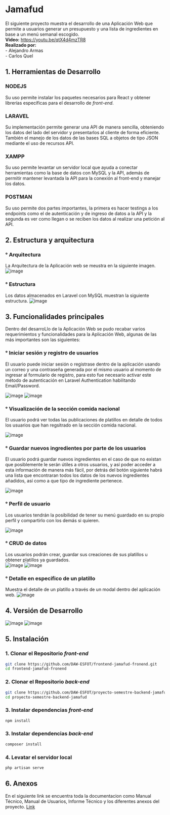 # Jamafud

El siguiente proyecto muestra el desarrollo de una Aplicación Web que permite a usuarios generar un presupuesto y una lista de ingredientes en base a un menú semanal escogido.
<br/>**Video:** https://youtu.be/qtX4d4mzTR8
<br/>**Realizado por:**
<br/> - Alejandro Armas
<br/> - Carlos Quel

## 1. Herramientas de Desarrollo

### NODEJS
Su uso permite instalar los paquetes necesarios para React y obtener librerías específicas para el desarrollo de _front-end_.

### LARAVEL
Su implementación permite generar una API de manera sencilla, obteniendo los datos del lado del servidor y presentarlos al cliente de forma eficiente. También el manejo de los datos de las bases SQL a objetos de tipo JSON mediante el uso de recursos API.

### XAMPP
Su uso permite levantar un servidor local que ayuda a conectar herramientas como la base de datos con MySQL y la API, además de permitir mantener levantada la API para la conexión al front-end y manejar los datos.

### POSTMAN
Su uso permite dos partes importantes, la primera es hacer testings a los endpoints como el de autenticación y de ingreso de datos a la API y la segunda es ver como llegan o se reciben los datos al realizar una petición al API.

## 2. Estructura y arquitectura

### ° Arquitectura

La Arquitectura de la Aplicación web se meustra en la siguiente imagen.
![image](https://user-images.githubusercontent.com/66259796/133201557-723600cf-835c-4e6b-8b05-4151236103b6.png)

### ° Estructura
Los datos almacenados en Laravel con MySQL muestran la siguiente estructura.
![image](https://user-images.githubusercontent.com/66259796/133201645-a714a2f8-2292-48c2-9e7a-6bc20d612426.png)

## 3. Funcionalidades principales

Dentro del desarroLlo de la Aplicación Web se pudo recabar varios requerimientos y funcionalidades para la Aplicación Web, algunas de las más importantes son las siguientes:

### ° Iniciar sesión y registro de usuarios
El usuario puede iniciar sesión o registrase dentro de la aplicación usando un correo y una contraseña generada por el mismo usuario al momento de ingresar al formulario de registro, para esto fue necesario activar este método de autenticación en Laravel Authentication habilitando Email/Password.

![image](https://user-images.githubusercontent.com/66259796/133201835-b0b53975-3ab1-4f1a-acc3-3ecf01618b88.png)
![image](https://user-images.githubusercontent.com/66259796/133201864-75a6dbe7-f487-40a5-8421-eab68fa1405a.png)

### ° Visualización de la sección comida nacional
El usuario podrá ver todas las publicaciones de platillos en detalle de todos los usuarios que han regsitrado en la sección comida nacional.

![image](https://user-images.githubusercontent.com/66259796/133202204-790fb9f8-f592-4e21-8c1b-3c6e7e2d698f.png)

### ° Guardar nuevos ingredientes por parte de los usuarios
El usuario podrá guardar nuevos ingredientes en el caso de que no existan que posiblemente le serán útiles a otros usuarios, y así poder acceder a esta información de manera más fácil, por detrás del botón siguiente habrá una lista que encontraran todos los datos de los nuevos ingredientes añadidos, así como a que tipo de ingrediente pertenece.

![image](https://user-images.githubusercontent.com/66259796/133203336-a5b71aca-b8c7-4258-90c9-5e5ff9c6c855.png)

### ° Perfil de usuario
Los usuarios tendrán la posibilidad de tener su menú guardado en su propio perfil y compartirlo con los demás si quieren.

![image](https://user-images.githubusercontent.com/66259796/133203750-e72c89e1-4a4a-4a5b-92e8-e52b85263864.png)

### ° CRUD de datos
Los usuarios podrán crear, guardar sus creaciones de sus platillos u obtener platillos ya guardados.<br/>
![image](https://user-images.githubusercontent.com/66259796/133204162-0c4e3af3-22ce-411a-a6d2-4e78df2f06d3.png)
![image](https://user-images.githubusercontent.com/66259796/133204247-c9245e44-771c-4504-a519-96b50b628017.png)

### ° Detalle en especifico de un platillo
Muestra el detalle de un platillo a través de un modal dentro del aplicación web.
![image](https://user-images.githubusercontent.com/66259796/133204291-09060757-b50c-4908-abf4-b2491eb9125b.png)

## 4. Versión de Desarrollo

![image](https://user-images.githubusercontent.com/66259796/133205110-27ca9146-0ec8-4031-828f-2389b115022e.png)
![image](https://user-images.githubusercontent.com/66259796/133212606-c5461691-3b44-4789-b013-f8d80e3a1374.png)

## 5. Instalación

### 1. Clonar el Repositorio _front-end_

```bash
git clone https://github.com/DAW-ESFOT/frontend-jamafud-fronend.git
cd frontend-jamafud-fronend
```

### 2. Clonar el Repositorio _back-end_

```bash
git clone https://github.com/DAW-ESFOT/proyecto-semestre-backend-jamafud.git
cd proyecto-semestre-backend-jamafud
```

### 3. Instalar dependencias _front-end_

```bash
npm install
```

### 3. Instalar dependencias _back-end_

```bash
composer install
```

### 4. Levatar el servidor local

```bash
php artisan serve
```

## 6. Anexos

En el siguiente link se encuentra toda la documentacion como Manual Técnico, Manual de Usuarios, Informe Técnico y los diferentes anexos del proyecto. <a href="https://github.com/CarlosAndresQuel00/Documentacion_FDSW">Link</a>
